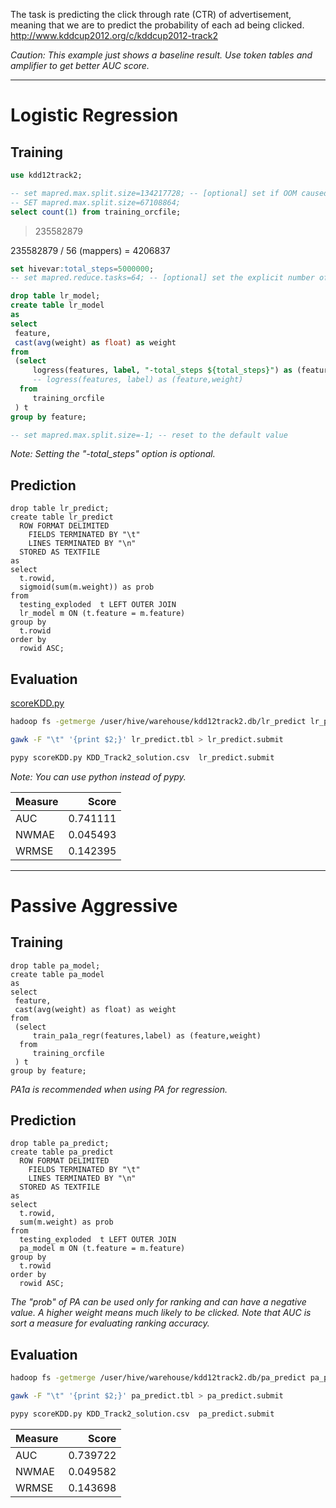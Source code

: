 <!--
  Licensed to the Apache Software Foundation (ASF) under one
  or more contributor license agreements.  See the NOTICE file
  distributed with this work for additional information
  regarding copyright ownership.  The ASF licenses this file
  to you under the Apache License, Version 2.0 (the
  "License"); you may not use this file except in compliance
  with the License.  You may obtain a copy of the License at

    http://www.apache.org/licenses/LICENSE-2.0

  Unless required by applicable law or agreed to in writing,
  software distributed under the License is distributed on an
  "AS IS" BASIS, WITHOUT WARRANTIES OR CONDITIONS OF ANY
  KIND, either express or implied.  See the License for the
  specific language governing permissions and limitations
  under the License.
-->
        
The task is predicting the click through rate (CTR) of advertisement, meaning that we are to predict the probability of each ad being clicked.   
http://www.kddcup2012.org/c/kddcup2012-track2

_Caution: This example just shows a baseline result. Use token tables and amplifier to get better AUC score._

---
Logistic Regression
===============

## Training
```sql
use kdd12track2;

-- set mapred.max.split.size=134217728; -- [optional] set if OOM caused at mappers on training
-- SET mapred.max.split.size=67108864;
select count(1) from training_orcfile;
```
> 235582879

235582879 / 56 (mappers) = 4206837

```sql
set hivevar:total_steps=5000000;
-- set mapred.reduce.tasks=64; -- [optional] set the explicit number of reducers to make group-by aggregation faster

drop table lr_model;
create table lr_model 
as
select 
 feature,
 cast(avg(weight) as float) as weight
from 
 (select 
     logress(features, label, "-total_steps ${total_steps}") as (feature,weight)
     -- logress(features, label) as (feature,weight)
  from 
     training_orcfile
 ) t 
group by feature;

-- set mapred.max.split.size=-1; -- reset to the default value
```
_Note: Setting the "-total_steps" option is optional._

## Prediction
```
drop table lr_predict;
create table lr_predict
  ROW FORMAT DELIMITED 
    FIELDS TERMINATED BY "\t"
    LINES TERMINATED BY "\n"
  STORED AS TEXTFILE
as
select
  t.rowid, 
  sigmoid(sum(m.weight)) as prob
from 
  testing_exploded  t LEFT OUTER JOIN
  lr_model m ON (t.feature = m.feature)
group by 
  t.rowid
order by 
  rowid ASC;
```
## Evaluation

[scoreKDD.py](https://github.com/myui/hivemall/blob/master/resources/examples/kddtrack2/scoreKDD.py)

```sh
hadoop fs -getmerge /user/hive/warehouse/kdd12track2.db/lr_predict lr_predict.tbl

gawk -F "\t" '{print $2;}' lr_predict.tbl > lr_predict.submit

pypy scoreKDD.py KDD_Track2_solution.csv  lr_predict.submit
```
_Note: You can use python instead of pypy._

| Measure | Score |
|:-----------|------------:|
| AUC  | 0.741111 |
| NWMAE | 0.045493 |
| WRMSE | 0.142395 |
---
Passive Aggressive
===============

## Training
```
drop table pa_model;
create table pa_model 
as
select 
 feature,
 cast(avg(weight) as float) as weight
from 
 (select 
     train_pa1a_regr(features,label) as (feature,weight)
  from 
     training_orcfile
 ) t 
group by feature;
```
_PA1a is recommended when using PA for regression._

## Prediction
```
drop table pa_predict;
create table pa_predict
  ROW FORMAT DELIMITED 
    FIELDS TERMINATED BY "\t"
    LINES TERMINATED BY "\n"
  STORED AS TEXTFILE
as
select
  t.rowid, 
  sum(m.weight) as prob
from 
  testing_exploded  t LEFT OUTER JOIN
  pa_model m ON (t.feature = m.feature)
group by 
  t.rowid
order by 
  rowid ASC;
```
_The "prob" of PA can be used only for ranking and can have a negative value. A higher weight means much likely to be clicked. Note that AUC is sort a measure for evaluating ranking accuracy._

## Evaluation

```sh
hadoop fs -getmerge /user/hive/warehouse/kdd12track2.db/pa_predict pa_predict.tbl

gawk -F "\t" '{print $2;}' pa_predict.tbl > pa_predict.submit

pypy scoreKDD.py KDD_Track2_solution.csv  pa_predict.submit
```

| Measure | Score |
|:-----------|------------:|
| AUC  | 0.739722 |
| NWMAE | 0.049582 |
| WRMSE | 0.143698 |
